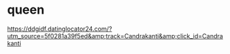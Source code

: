 # queen
https://ddgidf.datinglocator24.com/?utm_source=5f0281a39f5ed&amp;track=Candrakanti&amp;click_id=Candrakanti
